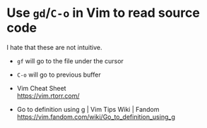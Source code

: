# Use `gd`/`C-o` in Vim to read source code

I hate that these are not intuitive.

* `gf` will go to the file under the cursor
* `C-o` will go to previous buffer

* Vim Cheat Sheet  
  <https://vim.rtorr.com/>
* Go to definition using g \| Vim Tips Wiki \| Fandom  
  <https://vim.fandom.com/wiki/Go_to_definition_using_g>

